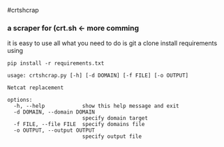 #crtshcrap

### a scraper for (crt.sh <- more comming

it is easy to use all what you need to do is git a clone
install requirements using
```
pip install -r requirements.txt
```

```
usage: crtshcrap.py [-h] [-d DOMAIN] [-f FILE] [-o OUTPUT]

Netcat replacement

options:
  -h, --help            show this help message and exit
  -d DOMAIN, --domain DOMAIN
                        specify domain target
  -f FILE, --file FILE  specify domains file
  -o OUTPUT, --output OUTPUT
                        specify output file
```

